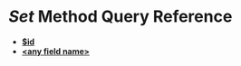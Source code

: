 # _Set_ Method Query Reference

  - [**$id**](#id-string---string)
  - [**&lt;any field name&gt;**](#any-field-name-boolean-object)
